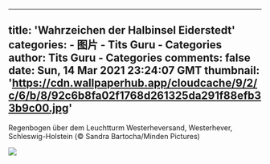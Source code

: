 
---
title: 'Wahrzeichen der Halbinsel Eiderstedt'
categories: 
    - 图片
    - Tits Guru - Categories
author: Tits Guru - Categories
comments: false
date: Sun, 14 Mar 2021 23:24:07 GMT
thumbnail: 'https://cdn.wallpaperhub.app/cloudcache/9/2/c/6/b/8/92c6b8fa02f1768d261325da291f88efb33b9c00.jpg'
---

<div>   
<p>Regenbogen über dem Leuchtturm Westerheversand, Westerhever, Schleswig-Holstein (© Sandra Bartocha/Minden Pictures)</p><img src="https://cdn.wallpaperhub.app/cloudcache/9/2/c/6/b/8/92c6b8fa02f1768d261325da291f88efb33b9c00.jpg" referrerpolicy="no-referrer">  
</div>
            
